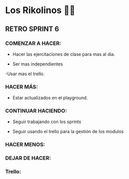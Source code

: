 # Los Rikolinos 👨‍🍳

 
## RETRO SPRINT 6


### COMENZAR A HACER:


- Hacer las ejercitaciones de clase para mas al dia.

- Ser mas independientes

-Usar mas el trello.

### HACER MÁS:

- Estar actualizados en el playground.

### CONTINUAR HACIENDO:

- Seguir trabajando con los sprints

- Seguir usando el trello para la gestión de los modulos

### HACER MENOS:


### DEJAR DE HACER:



### Trello:



